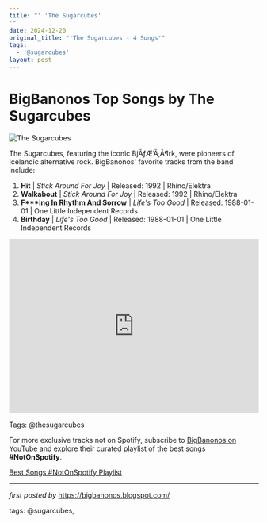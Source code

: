 ```yaml
---
title: "' 'The Sugarcubes'
'"
date: 2024-12-20
original_title: "'The Sugarcubes - 4 Songs'"
tags:
  - '@sugarcubes'
layout: post
---
```

<h1>BigBanonos Top Songs by The Sugarcubes</h1>
<img src="https://verian.wordpress.com/wp-content/uploads/2016/03/sugarcubes.jpg?w=1024" alt="The Sugarcubes"> <p>The Sugarcubes, featuring the iconic BjÃƒÆ’Ã‚Â¶rk, were pioneers of Icelandic alternative rock. BigBanonos' favorite tracks from the band include:</p> <ol> <li><strong>Hit</strong> | <em>Stick Around For Joy</em> | Released: 1992 | Rhino/Elektra</li> <li><strong>Walkabout</strong> | <em>Stick Around For Joy</em> | Released: 1992 | Rhino/Elektra</li> <li><strong>F***ing In Rhythm And Sorrow</strong> | <em>Life's Too Good</em> | Released: 1988-01-01 | One Little Independent Records</li> <li><strong>Birthday</strong> | <em>Life's Too Good</em> | Released: 1988-01-01 | One Little Independent Records</li>
</ol> <div> <iframe src="https://open.spotify.com/embed/playlist/34EYJP9FYRBzzAFLAqGgc2?utm_source=generator" width="100%" height="352" frameborder="0" allow="autoplay; clipboard-write; encrypted-media; fullscreen; picture-in-picture" loading="lazy"></iframe>
</div>
<p>Tags: @thesugarcubes</p>


<!--Subscribe and Playlist Links-->
<div>
    <p>For more exclusive tracks not on Spotify, subscribe to <a href="https://www.youtube.com/@BigBanonos" target="_blank">BigBanonos on YouTube</a> and explore their curated playlist of the best songs <strong>#NotOnSpotify</strong>.</p>
    <p><a href="https://www.youtube.com/playlist?list=PLtuNtuTatqI0kFahUCbtbfenC_ET5O_tr" target="_blank">Best Songs #NotOnSpotify Playlist<br /></a></p></div>

<hr />

<p><em>first posted by</em> <a href="https://bigbanonos.blogspot.com/" rel="noopener" target="_new">https://bigbanonos.blogspot.com/</a></p>

<p>tags: @sugarcubes,</p>
